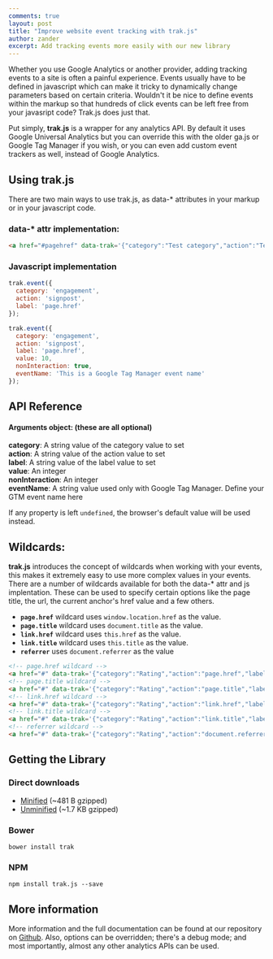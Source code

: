 ```yaml
---
comments: true
layout: post
title: "Improve website event tracking with trak.js"
author: zander
excerpt: Add tracking events more easily with our new library
---
```

Whether you use Google Analytics or another provider, adding tracking events to a site is often a painful experience. Events usually have to be defined in javascript which can make it tricky to dynamically change parameters based on certain criteria. Wouldn't it be nice to define events within the markup so that hundreds of click events can be left free from your javasript code? Trak.js does just that.

Put simply, **trak.js** is a wrapper for any analytics API. By default it uses Google Universal Analytics but you can override this with the older ga.js or Google Tag Manager if you wish, or you can even add custom event trackers as well, instead of Google Analytics.

## Using trak.js
There are two main ways to use trak.js, as data-* attributes in your markup or in your javascript code.

### data-* attr implementation:
```html
<a href="#pagehref" data-trak='{"category":"Test category","action":"Test action","label":"Test label"}' title="1 title">link</a>
```

### Javascript implementation
```js
trak.event({
  category: 'engagement',
  action: 'signpost',
  label: 'page.href'
});

trak.event({
  category: 'engagement',
  action: 'signpost',
  label: 'page.href',
  value: 10,
  nonInteraction: true,
  eventName: 'This is a Google Tag Manager event name'
});
```

## API Reference

#### Arguments object: (these are all optional)
**category**: A string value of the category value to set<br> 
**action**: A string value of the action value to set<br> 
**label**: A string value of the label value to set<br>
**value**: An integer<br>
**nonInteraction**: An integer<br> 
**eventName**: A string value used only with Google Tag Manager. Define your GTM event name here

If any property is left `undefined`, the browser's default value will be used instead.

## Wildcards:
**trak.js** introduces the concept of wildcards when working with your events, this makes it extremely easy to use more complex values in your events. There are a number of wildcards available for both the data-* attr and js implentation. These can be used to specify certain options like the page title, the url, the current anchor's href value and a few others.

* **`page.href`** wildcard uses `window.location.href` as the value.
* **`page.title`** wildcard uses `document.title` as the value.
* **`link.href`** wildcard uses `this.href` as the value.
* **`link.title`** wildcard uses `this.title` as the value.
* **`referrer`** uses `document.referrer` as the value

```html
<!-- page.href wildcard -->
<a href="#" data-trak='{"category":"Rating","action":"page.href","label":"Up"}'>link</a>
<!-- page.title wildcard -->
<a href="#" data-trak='{"category":"Rating","action":"page.title","label":"Up"}'>link</a>
<!-- link.href wildcard -->
<a href="#" data-trak='{"category":"Rating","action":"link.href","label":"Up"}'>link</a>
<!-- link.title wildcard -->
<a href="#" data-trak='{"category":"Rating","action":"link.title","label":"Up"}'>link</a>
<!-- referrer wildcard -->
<a href="#" data-trak='{"category":"Rating","action":"document.referrer","label":"Up"}'>link</a>
```

## Getting the Library
### Direct downloads
- [Minified](https://raw.githubusercontent.com/tmwagency/trak.js/master/dist/trak.min.js) (~481 B gzipped)
- [Unminified](https://raw.githubusercontent.com/tmwagency/trak.js/master/dist/trak.js) (~1.7 KB gzipped)

### Bower
`bower install trak`

### NPM
`npm install trak.js --save`


## More information
More information and the full documentation can be found at our repository on [Github](https://github.com/tmwagency/trak.js). Also, options can be overridden; there's a debug mode; and most importantly, almost any other analytics APIs can be used.
